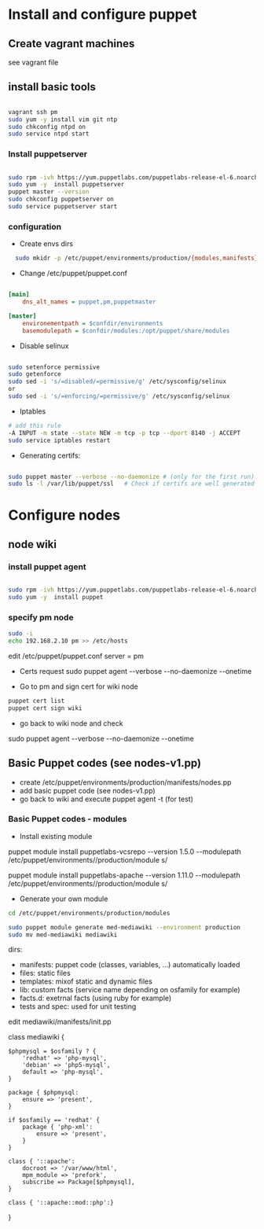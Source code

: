 # Install and configure puppet

## Create vagrant machines
see vagrant file

## install basic tools

```bash

vagrant ssh pm
sudo yum -y install vim git ntp
sudo chkconfig ntpd on
sudo service ntpd start
```

### Install puppetserver

```bash

sudo rpm -ivh https://yum.puppetlabs.com/puppetlabs-release-el-6.noarch.rpm
sudo yum -y  install puppetserver
puppet master --version
sudo chkconfig puppetserver on
sudo service puppetserver start
```


### configuration

- Create envs dirs

```bash
  sudo mkidr -p /etc/puppet/environments/production/{modules,manifests}

```

- Change /etc/puppet/puppet.conf

```ini

[main]
    dns_alt_names = puppet,pm,puppetmaster

[master]
    environementpath = $confdir/environments
    basemodulepath = $confdir/modules:/opt/puppet/share/modules

```

- Disable selinux

```bash

sudo setenforce permissive
sudo getenforce
sudo sed -i 's/=disabled/=permissive/g' /etc/sysconfig/selinux
or
sudo sed -i 's/=enforcing/=permissive/g' /etc/sysconfig/selinux
```

- Iptables

```bash
# add this rule
-A INPUT -m state --state NEW -m tcp -p tcp --dport 8140 -j ACCEPT
sudo service iptables restart
```

- Generating certifs:
```bash

sudo puppet master --verbose --no-daemonize # (only for the first run)
sudo ls -l /var/lib/puppet/ssl   # Check if certifs are well generated
```

# Configure  nodes

##  node wiki
### install puppet agent

```bash

sudo rpm -ivh https://yum.puppetlabs.com/puppetlabs-release-el-6.noarch.rpm
sudo yum -y  install puppet
```

### specify pm node

```bash
sudo -i 
echo 192.168.2.10 pm >> /etc/hosts
```

edit /etc/puppet/puppet.conf
server = pm

- Certs request
sudo puppet agent --verbose --no-daemonize --onetime

- Go to pm and sign cert for wiki node

```bash
puppet cert list
puppet cert sign wiki
```

- go back to wiki node and check

sudo puppet agent --verbose --no-daemonize --onetime

## Basic Puppet codes (see nodes-v1.pp)
- create /etc/puppet/environments/production/manifests/nodes.pp
- add basic puppet code (see nodes-v1.pp)
- go back to wiki and execute puppet agent -t (for test)

### Basic Puppet codes - modules

- Install existing module

puppet module install puppetlabs-vcsrepo --version 1.5.0 --modulepath /etc/puppet/environments//production/module
s/

puppet module install puppetlabs-apache --version 1.11.0 --modulepath /etc/puppet/environments//production/module
s/


- Generate your own module
```bash
cd /etc/puppet/environments/production/modules

sudo puppet module generate med-mediawiki --environment production
sudo mv med-mediawiki mediawiki

```

dirs:
  - manifests: puppet code (classes, variables, ...) automatically loaded
  - files: static files 
  - templates: mixof static and dynamic files
  - lib: custom facts (service name depending on osfamily for example)
  - facts.d: exetrnal facts (using ruby for example)
  - tests and spec: used for unit testing


edit mediawiki/manifests/init.pp

class mediawiki {

    $phpmysql = $osfamily ? {
        'redhat' => 'php-mysql',
        'debian' => 'php5-mysql',
        default => 'php-mysql',
    }

    package { $phpmysql:
        ensure => 'present',
    }

    if $osfamily == 'redhat' {
        package { 'php-xml':
            ensure => 'present',
        }
    }  

    class { '::apache':
        docroot => '/var/www/html',
        mpm_module => 'prefork',
        subscribe => Package[$phpmysql],
    }

    class { '::apache::mod::php':}    
} 

